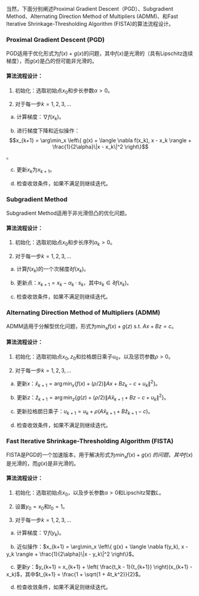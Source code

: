 当然，下面分别阐述Proximal Gradient Descent（PGD）、Subgradient Method、Alternating Direction Method of Multipliers (ADMM)、和Fast Iterative Shrinkage-Thresholding Algorithm (FISTA)的算法流程设计。

### Proximal Gradient Descent (PGD)

PGD适用于优化形式为$f(x) + g(x)$的问题，其中$f(x)$是光滑的（具有Lipschitz连续梯度），而$g(x)$是凸的但可能非光滑的。

#### 算法流程设计：

1. 初始化：选取初始点$x_0$和步长参数$\alpha > 0$。

2. 对于每一步$k = 1, 2, 3, ...$

   a. 计算梯度：$\nabla f(x_k)$。

   b. 进行梯度下降和近似操作：$$x_{k+1} = \arg\min_x \left\{ g(x) + \langle \nabla f(x_k), x - x_k \rangle + \frac{1}{2\alpha}\|x - x_k\|^2 \right\}$$。

   c. 更新$x_k$为$x_{k+1}$。

   d. 检查收敛条件，如果不满足则继续迭代。

### Subgradient Method

Subgradient Method适用于非光滑但凸的优化问题。

#### 算法流程设计：

1. 初始化：选取初始点$x_0$和步长序列$\alpha_k > 0$。

2. 对于每一步$k = 1, 2, 3, ...$

   a. 计算$f(x_k)$的一个次梯度$\partial f(x_k)$。

   b. 更新点：$x_{k+1} = x_k - \alpha_k \cdot s_k$，其中$s_k \in \partial f(x_k)$。

   c. 检查收敛条件，如果不满足则继续迭代。

### Alternating Direction Method of Multipliers (ADMM)

ADMM适用于分解型优化问题，形式为$\min_x f(x) + g(z)$ s.t. $Ax + Bz = c$。

#### 算法流程设计：

1. 初始化：选取初始点$x_0, z_0$和拉格朗日乘子$u_0$，以及惩罚参数$\rho > 0$。

2. 对于每一步$k = 1, 2, 3, ...$

   a. 更新$x$：$\hat{x}_{k+1} = \arg\min_x \left\{ f(x) + (\rho/2)\|Ax + Bz_k - c + u_k\|^2 \right\}$。

   b. 更新$z$：$\hat{z}_{k+1} = \arg\min_z \left\{ g(z) + (\rho/2)\|A\hat{x}_{k+1} + Bz - c + u_k\|^2 \right\}$。

   c. 更新拉格朗日乘子：$u_{k+1} = u_k + \rho(A\hat{x}_{k+1} + B\hat{z}_{k+1} - c)$。

   d. 检查收敛条件，如果不满足则继续迭代。

### Fast Iterative Shrinkage-Thresholding Algorithm (FISTA)

FISTA是PGD的一个加速版本，用于解决形式为$min_x f(x) + g(x)$ $的问题，其中$$f(x)$是光滑的，而$g(x)$是非光滑的。

#### 算法流程设计：

1. 初始化：选取初始点$x_0$，以及步长参数$\alpha > 0$和Lipschitz常数$L$。

2. 设置$y_0 = x_0$和$t_0 = 1$。

3. 对于每一步$k = 1, 2, 3, ...$

   a. 计算梯度：$\nabla f(y_k)$。

   b. 近似操作：$x_{k+1} = \arg\min_x \left\{ g(x) + \langle \nabla f(y_k), x - y_k \rangle + \frac{1}{2\alpha}\|x - y_k\|^2 \right\}$。

   c. 更新$y$：$y_{k+1} = x_{k+1} + \left( \frac{t_k - 1}{t_{k+1}} \right)(x_{k+1} - x_k)$，其中$t_{k+1} = \frac{1 + \sqrt{1 + 4t_k^2}}{2}$。

   d. 检查收敛条件，如果不满足则继续迭代。

